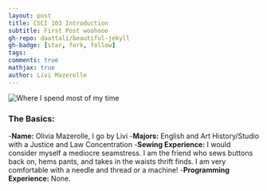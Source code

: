 ```yaml
---
layout: post
title: CSCI 103 Introduction
subtitle: First Post woohooo
gh-repo: daattali/beautiful-jekyll
gh-badge: [star, fork, follow]
tags:
comments: true
mathjax: true
author: Livi Mazerolle
---
```

![Where I spend most of my time](https://lpm3-ccbp.github.io/assets/img/Track)
### The Basics:
-**Name:** Olivia Mazerolle, I go by Livi
-**Majors:** English and Art History/Studio with a Justice and Law Concentration 
-**Sewing Experience:** I would consider myself a mediocre seamstress. I am the friend who sews buttons back on, hems pants, and takes in the waists thrift finds. I am very comfortable with a needle and thread or a machine! 
-**Programming Experience:** None.
